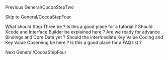Previous General/CocoaStepTwo

Skip to General/CocoaStepFour

What should Step Three be ?  Is this a good place for a tutorial ?  Should Xcode and Interface Builder be explained here ?  Are we ready for advance Bindings and Core Data yet ?  Should the intermediate Key Value Coding and Key Value Observing be here ?  Is this a good place for a FAQ list ?

Next General/CocoaStepFour
